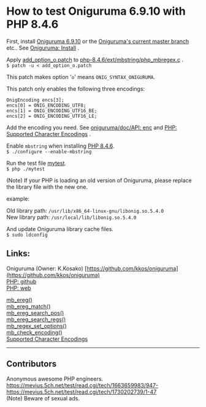 # How to test Oniguruma 6.9.10 with PHP 8.4.6

First, install [Oniguruma 6.9.10](https://github.com/kkos/oniguruma/releases/tag/v6.9.10) or the [Oniguruma's current master branch](https://github.com/kkos/oniguruma/archive/refs/heads/master.zip) etc.. See [Oniguruma: Install](https://github.com/kkos/oniguruma?tab=readme-ov-file#install) .
  
  
Apply [add_option_o.patch](https://github.com/tonco-miyazawa/PHP_syntax_oniguruma/blob/main/add_option_o.patch) to [php-8.4.6/ext/mbstring/php_mbregex.c](https://github.com/php/php-src/blob/php-8.4.6/ext/mbstring/php_mbregex.c) .  
`$ patch -u < add_option_o.patch` 

This patch makes option '`o`' means `ONIG_SYNTAX_ONIGURUMA`.  

This patch only enables the following three encodings:  

```
OnigEncoding encs[3];
encs[0] = ONIG_ENCODING_UTF8;
encs[1] = ONIG_ENCODING_UTF16_BE;
encs[2] = ONIG_ENCODING_UTF16_LE;
```

Add the encoding you need. See [oniguruma/doc/API: enc](https://github.com/kkos/oniguruma/blob/09604e72328401a28aab08020b13ffc5ac828833/doc/API#L107-L140) and [PHP: Supported Character Encodings](https://www.php.net/manual/en/mbstring.supported-encodings.php) .
  
  
  
Enable `mbstring` when installing [PHP 8.4.6](https://www.php.net/downloads.php).  
`$ ./configure --enable-mbstring`  
  
  
Run the test file [mytest](https://github.com/tonco-miyazawa/PHP_syntax_oniguruma/blob/main/mytest).  
`$ php ./mytest`
  
  
(Note) If your PHP is loading an old version of Oniguruma, please replace the library file with the new one.  
  
example:  
  
Old library path: `/usr/lib/x86_64-linux-gnu/libonig.so.5.4.0`  
New library path: `/usr/local/lib/libonig.so.5.4.0`  
  
And update Oniguruma library cache files.  
`$ sudo ldconfig`  


## Links:

Oniguruma (Owner: K.Kosako) [https://github.com/kkos/oniguruma](https://github.com/kkos/oniguruma)  
[PHP: github](https://github.com/php/php-src)  
[PHP: web](https://www.php.net/)

[mb_ereg()](https://www.php.net/manual/en/function.mb-ereg.php)  
[mb_ereg_match()](https://www.php.net/manual/en/function.mb-ereg-match.php)  
[mb_ereg_search_pos()](https://www.php.net/manual/en/function.mb-ereg-search-pos.php)  
[mb_ereg_search_regs()](https://www.php.net/manual/en/function.mb-ereg-search-regs.php)  
[mb_regex_set_options()](https://www.php.net/manual/en/function.mb-regex-set-options.php)  
[mb_check_encoding()](https://www.php.net/manual/en/function.mb-check-encoding.php)  
[Supported Character Encodings](https://www.php.net/manual/en/mbstring.supported-encodings.php)  

-------------------------

## Contributors

Anonymous awesome PHP engineers.  
https://mevius.5ch.net/test/read.cgi/tech/1663659983/947-  
https://mevius.5ch.net/test/read.cgi/tech/1730202739/1-47  
(Note) Beware of sexual ads.  

